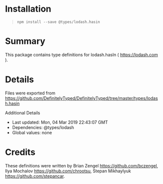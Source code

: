 # Installation
> `npm install --save @types/lodash.hasin`

# Summary
This package contains type definitions for lodash.hasIn ( https://lodash.com ).

# Details
Files were exported from https://github.com/DefinitelyTyped/DefinitelyTyped/tree/master/types/lodash.hasin

Additional Details
 * Last updated: Mon, 04 Mar 2019 22:43:07 GMT
 * Dependencies: @types/lodash
 * Global values: none

# Credits
These definitions were written by Brian Zengel <https://github.com/bczengel>, Ilya Mochalov <https://github.com/chrootsu>, Stepan Mikhaylyuk <https://github.com/stepancar>.
